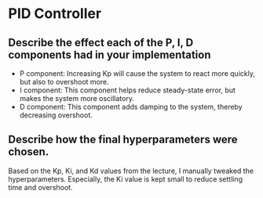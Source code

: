 # PID Controller

## Describe the effect each of the P, I, D components had in your implementation
* P component: Increasing Kp will cause the system to react more quickly, but also to overshoot more.
* I component: This component helps reduce steady-state error, but makes the system more oscillatory. 
* D component: This component adds damping to the system, thereby decreasing overshoot. 

## Describe how the final hyperparameters were chosen.
Based on the Kp, Ki, and Kd values from the lecture, I manually tweaked the hyperparameters. Especially, the Ki value is kept small to reduce settling time and overshoot.